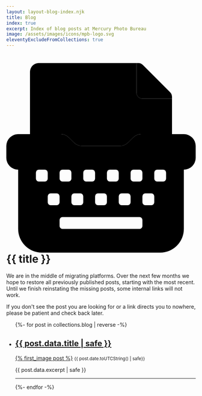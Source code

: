 ```yaml
---
layout: layout-blog-index.njk
title: Blog
index: true
excerpt: Index of blog posts at Mercury Photo Bureau
image: /assets/images/icons/mpb-logo.svg
eleventyExcludeFromCollections: true
---
```


<!-- markdownlint-disable MD025 -->
# <icon-l class="bigger icon-before"><span class="with-icon"><svg id="icon-typewriter-duo" class="icon"  viewBox="0 0 512 512"><path fill="var(--mpb-color-accentReverse)" d="M368 96a16 16 0 0 1-16-16V0H88a23.94 23.94 0 0 0-24 23.88V192h82.75a32 32 0 0 1 22.62 9.37l13.26 13.26a32 32 0 0 0 22.62 9.37h101.5a32 32 0 0 0 22.62-9.37l13.26-13.26a32 32 0 0 1 22.62-9.37H448V96z"></path><path class="fa-primary" fill="var(--mpb-color-accent)" d="M368 96h80v-4.58a17.92 17.92 0 0 0-5.25-12.67l-73.43-73.5A18 18 0 0 0 356.57 0H352v80a16 16 0 0 0 16 16zm112 96H365.25a32 32 0 0 0-22.62 9.37l-13.26 13.26a32 32 0 0 1-22.62 9.37h-101.5a32 32 0 0 1-22.62-9.37l-13.26-13.26a32 32 0 0 0-22.62-9.37H32a32 32 0 0 0-32 32v32a32 32 0 0 0 32 32v160a64 64 0 0 0 64 64h320a64 64 0 0 0 64-64V288a32 32 0 0 0 32-32v-32a32 32 0 0 0-32-32zM336 296a8 8 0 0 1 8-8h16a8 8 0 0 1 8 8v16a8 8 0 0 1-8 8h-16a8 8 0 0 1-8-8zm-24 56h16a8 8 0 0 1 8 8v16a8 8 0 0 1-8 8h-16a8 8 0 0 1-8-8v-16a8 8 0 0 1 8-8zm-40-56a8 8 0 0 1 8-8h16a8 8 0 0 1 8 8v16a8 8 0 0 1-8 8h-16a8 8 0 0 1-8-8zm-24 56h16a8 8 0 0 1 8 8v16a8 8 0 0 1-8 8h-16a8 8 0 0 1-8-8v-16a8 8 0 0 1 8-8zm-40-56a8 8 0 0 1 8-8h16a8 8 0 0 1 8 8v16a8 8 0 0 1-8 8h-16a8 8 0 0 1-8-8zm-24 56h16a8 8 0 0 1 8 8v16a8 8 0 0 1-8 8h-16a8 8 0 0 1-8-8v-16a8 8 0 0 1 8-8zm-40-56a8 8 0 0 1 8-8h16a8 8 0 0 1 8 8v16a8 8 0 0 1-8 8h-16a8 8 0 0 1-8-8zm-40 24H88a8 8 0 0 1-8-8v-16a8 8 0 0 1 8-8h16a8 8 0 0 1 8 8v16a8 8 0 0 1-8 8zm32 64h-16a8 8 0 0 1-8-8v-16a8 8 0 0 1 8-8h16a8 8 0 0 1 8 8v16a8 8 0 0 1-8 8zm232 56a8 8 0 0 1-8 8H152a8 8 0 0 1-8-8v-16a8 8 0 0 1 8-8h208a8 8 0 0 1 8 8zm32-64a8 8 0 0 1-8 8h-16a8 8 0 0 1-8-8v-16a8 8 0 0 1 8-8h16a8 8 0 0 1 8 8zm32-64a8 8 0 0 1-8 8h-16a8 8 0 0 1-8-8v-16a8 8 0 0 1 8-8h16a8 8 0 0 1 8 8z"></path></svg></span> {{ title }}</icon-l>
<!-- markdownlint-enable MD025 -->

<mpb-callout type="note">

We are in the middle of migrating platforms. Over the next few months we hope to restore all previously published posts, starting with the most recent. Until we finish reinstating the missing posts, some internal links will not work.

If you don't see the post you are looking for or a link directs you to nowhere, please be patient and check back later.

</mpb-callout>
<ul class="blog-index" role="list">
{%- for post in collections.blog | reverse -%}
  <li role="listitem">
    <stack-l>
      <h2><a href="{{ post.url }}">{{ post.data.title | safe }}</a></h2>
      <a href="{{ post.url }}">{% first_image post %}</a>
      <small><time datetime="{{ post.date | safe}}">{{ post.date.toUTCString() | safe}}</small>
      <p>{{ post.data.excerpt | safe }}</p>
      <hr />
    </stack-l>
  </li>
{%- endfor -%}
</ul>
